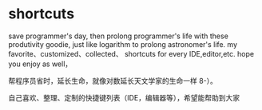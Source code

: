 # shortcuts
save programmer's day, then prolong programmer's life with these produtivity goodie, just like logarithm to prolong astronomer's life.
my favorite、customized、collected、 shortcuts for every IDE,editor,etc.
hope you enjoy as well，

帮程序员省时，延长生命，就像对数延长天文学家的生命一样 8-）。

自己喜欢、整理、定制的快捷键列表（IDE，编辑器等），希望能帮助到大家
